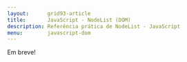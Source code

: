 ```yaml
---
layout:      grid93-article
title:       JavaScript - NodeList (DOM)
description: Referência prática de NodeList - JavaScript
menu:        javascript-dom
---
```


Em breve!